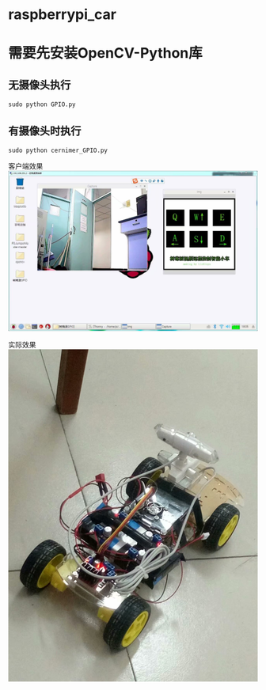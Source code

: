 raspberrypi_car
==============================================================
 
需要先安装OpenCV-Python库 
==========================

无摄像头执行
-------------

    sudo python GPIO.py

有摄像头时执行
----
    sudo python cernimer_GPIO.py

客户端效果
![sadas](https://raw.githubusercontent.com/LiuXinyu12378/raspberrypi_car/master/picture/psb%20(1).jpg)

实际效果
![asda](https://github.com/LiuXinyu12378/raspberrypi_car/blob/master/picture/psb.jpg)
